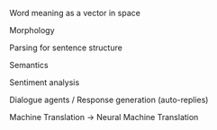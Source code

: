 Word meaning as a vector in space

Morphology

Parsing for sentence structure

Semantics

Sentiment analysis

Dialogue agents / Response generation (auto-replies)

Machine Translation -> Neural Machine Translation
